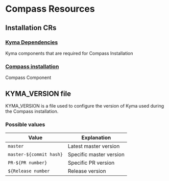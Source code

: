 # Compass Resources

## Installation CRs

### [Kyma Dependencies](installer-cr-kyma-dependencies.yaml)
Kyma components that are required for Compass Installation

### [Compass installation](.installer-cr-yaml.tpl)
Compass Component

## KYMA_VERSION file

KYMA_VERSION is a file used to configure the version of Kyma used during the Compass installation.

### Possible values

| Value                   	| Explanation             	|
|-------------------------	|-------------------------	|
| `master`                	| Latest master version   	|
| `master-${commit hash}` 	| Specific master version 	|
| `PR-${PR number}`       	| Specific PR version     	|
| `${Release number`    	| Release version         	|
